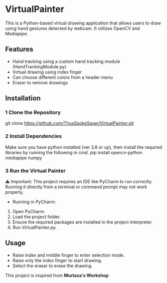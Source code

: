 # VirtualPainter
This is a Python-based virtual drawing application that allows users to draw using hand gestures detected by webcam. It utilizes OpenCV and Mediapipe.

## Features
* Hand tracking using a custom hand tracking module
(HandTrackingModule.py)
* Virtual drawing using index finger
* Can choose different colors from a header menu
* Eraser to remove drawings

## Installation

### 1 Clone the Repository
git clone https://github.com/ThusSpokeSwan/VirtualPainter.git

### 2 Install Dependencies
Make sure you have python installed (ver 3.8 or up), then install the required libraries by running the following in cmd.
pip install opencv-python mediapipe numpy

### 3 Run the Virtual Painter
⚠️ Important: This project requires an IDE like PyCharm to run correctly. Running it directly from a terminal or command prompt may not work properly.

 * Running in PyCharm:
 1. Open PyCharm.
 2. Load the project folder.
 3. Ensure the required packages are installed in the project interpreter.
 4. Run VirtualPainter.py.

## Usage
* Raise index and middle finger to enter selection mode.
* Raise only the index finger to start drawing.
* Select the eraser to erase the drawing.

This project is inspired from **Murtaza's Workshop**